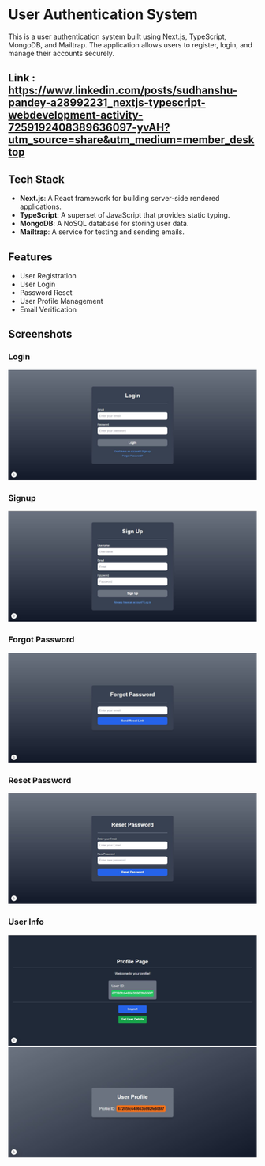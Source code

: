 # User Authentication System

This is a user authentication system built using Next.js, TypeScript, MongoDB, and Mailtrap. The application allows users to register, login, and manage their accounts securely.

## Link : https://www.linkedin.com/posts/sudhanshu-pandey-a28992231_nextjs-typescript-webdevelopment-activity-7259192408389636097-yvAH?utm_source=share&utm_medium=member_desktop
## Tech Stack

- **Next.js**: A React framework for building server-side rendered applications.
- **TypeScript**: A superset of JavaScript that provides static typing.
- **MongoDB**: A NoSQL database for storing user data.
- **Mailtrap**: A service for testing and sending emails.

## Features

- User Registration
- User Login
- Password Reset
- User Profile Management
- Email Verification

## Screenshots

### Login
![Login Page](/images/login.JPG)

### Signup
![Signup Page](/images/signup.JPG)

### Forgot Password
![Forgot Password Page](/images/forgot%20password.JPG)

### Reset Password
![Reset Password Page](/images/reset%20pass.JPG)

### User Info
![User Info Page](/images/profile%20page.JPG)
![](/images/user%20profile.JPG)


